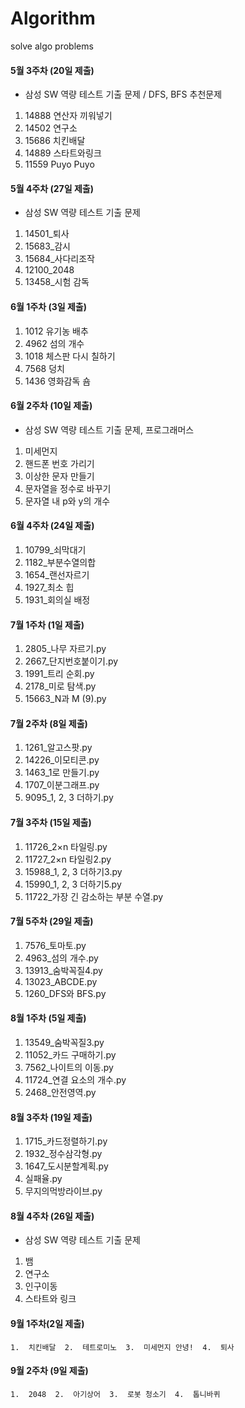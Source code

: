# Algorithm
solve algo problems 

#### 5월 3주차 (20일 제출)
- 삼성 SW 역량 테스트 기출 문제 / DFS, BFS 추천문제
1. 14888 연산자 끼워넣기
2. 14502 연구소
3. 15686 치킨배달
4. 14889 스타트와링크
5. 11559 Puyo Puyo 

#### 5월 4주차 (27일 제출)
- 삼성 SW 역량 테스트 기출 문제
1. 14501_퇴사
2. 15683_감시
3. 15684_사다리조작
4. 12100_2048
5. 13458_시험 감독
  
#### 6월 1주차 (3일 제출)
1. 1012 유기농 배추
2. 4962 섬의 개수
3. 1018	체스판 다시 칠하기
4. 7568	덩치
5. 1436	영화감독 숌

#### 6월 2주차 (10일 제출)
- 삼성 SW 역량 테스트 기출 문제, 프로그래머스
1. 미세먼지 
2. 핸드폰 번호 가리기
3. 이상한 문자 만들기
4. 문자열을 정수로 바꾸기
5. 문자열 내 p와 y의 개수


#### 6월 4주차 (24일 제출)
1. 10799_쇠막대기  
2. 1182_부분수열의합  
3. 1654_랜선자르기  
4. 1927_최소 힙  
5. 1931_회의실 배정  
  
    
#### 7월 1주차 (1일 제출)
1. 2805_나무 자르기.py
2. 2667_단지번호붙이기.py
3. 1991_트리 순회.py
4. 2178_미로 탐색.py
5. 15663_N과 M (9).py
  
#### 7월 2주차 (8일 제출)
1. 1261_알고스팟.py
2. 14226_이모티콘.py
3. 1463_1로 만들기.py
4. 1707_이분그래프.py
5. 9095_1, 2, 3 더하기.py


#### 7월 3주차 (15일 제출)
1. 11726_2×n 타일링.py
2. 11727_2×n 타일링2.py
3. 15988_1, 2, 3 더하기3.py
4. 15990_1, 2, 3 더하기5.py
5. 11722_가장 긴 감소하는 부분 수열.py

#### 7월 5주차 (29일 제출)
1. 7576_토마토.py
2. 4963_섬의 개수.py
3. 13913_숨박꼭질4.py
4. 13023_ABCDE.py
5. 1260_DFS와 BFS.py
  
#### 8월 1주차 (5일 제출)
1. 13549_숨박꼭질3.py
2. 11052_카드 구매하기.py
3. 7562_나이트의 이동.py
4. 11724_연결 요소의 개수.py
5. 2468_안전영역.py

#### 8월 3주차 (19일 제출)
1. 1715_카드정렬하기.py
2. 1932_정수삼각형.py
3. 1647_도시분할계획.py
4. 실패율.py
5. 무지의먹방라이브.py
  
#### 8월 4주차 (26일 제출)
- 삼성 SW 역량 테스트 기출 문제 
1. 뱀
2. 연구소
3. 인구이동
4. 스타트와 링크

#### 9월 1주차(2일 제출)
`1.  치킨배달  2.  테트로미노  3.  미세먼지 안녕!  4.  퇴사`         
    
#### 9월 2주차 (9일 제출)
`1.  2048  2.  아기상어  3.  로봇 청소기  4.  톱니바퀴`     
